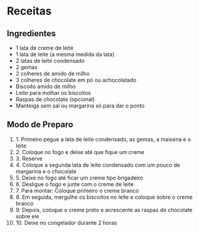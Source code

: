 # Receitas
## Ingredientes

-   1 lata de creme de leite
-   1 lata de leite (a mesma medida da lata)
-   2 latas de leite condensado
-   2 gemas
-   2 colheres de amido de milho
-   3 colheres de chocolate em pó ou achocolatado
-   Biscoito amido de milho
-   Leite para molhar os biscoitos
-   Raspas de chocolate (opcional)
-   Manteiga sem sal ou margarina só para dar o ponto

## Modo de Preparo

1.  1. Primeiro pegue a lata de leite condensado, as gemas, a maisena e o leite
2.  2. Coloque no fogo e deixe até que fique um creme
3.  3. Reserve
4.  4. Coloque a segunda lata de leite condensado com um pouco de margarina e o chocolate
5.  5. Deixe no fogo até ficar um creme tipo brigadeiro
6.  6. Desligue o fogo e junte com o creme de leite
7.  7. Para montar: Coloque primeiro o creme branco
8.  8. Em seguida, mergulhe os biscoitos no leite e coloque sobre o creme branco
9.  9. Depois, coloque o creme preto e acrescente as raspas de chocolate sobre ele
10.  10. Deixe no congelador durante 2 horas